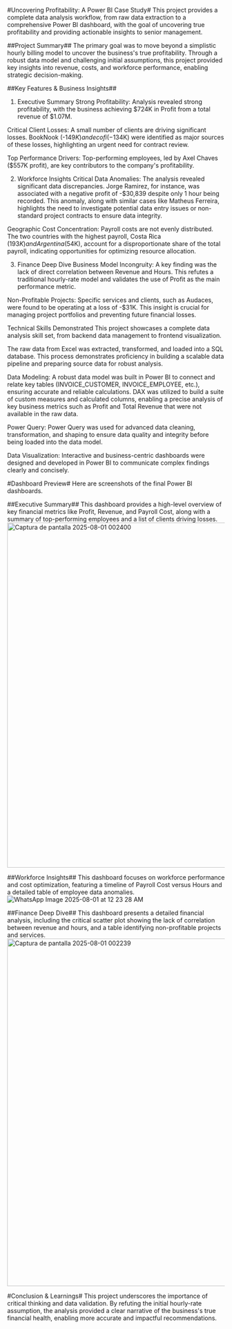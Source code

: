 #Uncovering Profitability: A Power BI Case Study#
This project provides a complete data analysis workflow, from raw data extraction to a comprehensive Power BI dashboard, with the goal of uncovering true profitability and providing actionable insights to senior management.

##Project Summary##
The primary goal was to move beyond a simplistic hourly billing model to uncover the business's true profitability. Through a robust data model and challenging initial assumptions, this project provided key insights into revenue, costs, and workforce performance, enabling strategic decision-making.

##Key Features & Business Insights##
1. Executive Summary
Strong Profitability: Analysis revealed strong profitability, with the business achieving $724K in Profit from a total revenue of $1.07M.

Critical Client Losses: A small number of clients are driving significant losses. BookNook (-$149K) and ecofi (-$134K) were identified as major sources of these losses, highlighting an urgent need for contract review.

Top Performance Drivers: Top-performing employees, led by Axel Chaves ($557K profit), are key contributors to the company's profitability.

2. Workforce Insights
Critical Data Anomalies: The analysis revealed significant data discrepancies. Jorge Ramirez, for instance, was associated with a negative profit of -$30,839 despite only 1 hour being recorded. This anomaly, along with similar cases like Matheus Ferreira, highlights the need to investigate potential data entry issues or non-standard project contracts to ensure data integrity.

Geographic Cost Concentration: Payroll costs are not evenly distributed. The two countries with the highest payroll, Costa Rica ($193K) and Argentina ($54K), account for a disproportionate share of the total payroll, indicating opportunities for optimizing resource allocation.

3. Finance Deep Dive
Business Model Incongruity: A key finding was the lack of direct correlation between Revenue and Hours. This refutes a traditional hourly-rate model and validates the use of Profit as the main performance metric.

Non-Profitable Projects: Specific services and clients, such as Audaces, were found to be operating at a loss of -$31K. This insight is crucial for managing project portfolios and preventing future financial losses.

Technical Skills Demonstrated
This project showcases a complete data analysis skill set, from backend data management to frontend visualization.

The raw data from Excel was extracted, transformed, and loaded into a SQL database. This process demonstrates proficiency in building a scalable data pipeline and preparing source data for robust analysis.

Data Modeling: A robust data model was built in Power BI to connect and relate key tables (INVOICE_CUSTOMER, INVOICE_EMPLOYEE, etc.), ensuring accurate and reliable calculations.
DAX was utilized to build a suite of custom measures and calculated columns, enabling a precise analysis of key business metrics such as Profit and Total Revenue that were not available in the raw data.

Power Query: Power Query was used for advanced data cleaning, transformation, and shaping to ensure data quality and integrity before being loaded into the data model.

Data Visualization: Interactive and business-centric dashboards were designed and developed in Power BI to communicate complex findings clearly and concisely.

#Dashboard Preview#
Here are screenshots of the final Power BI dashboards.

##Executive Summary##
This dashboard provides a high-level overview of key financial metrics like Profit, Revenue, and Payroll Cost, along with a summary of top-performing employees and a list of clients driving losses.
<img width="1432" height="797" alt="Captura de pantalla 2025-08-01 002400" src="https://github.com/user-attachments/assets/495b501a-cfba-4233-aa02-bae172928999" />

##Workforce Insights##
This dashboard focuses on workforce performance and cost optimization, featuring a timeline of Payroll Cost versus Hours and a detailed table of employee data anomalies.
![WhatsApp Image 2025-08-01 at 12 23 28 AM](https://github.com/user-attachments/assets/25c893d6-b228-4751-8f25-97d92a3c4d87)

##Finance Deep Dive##
This dashboard presents a detailed financial analysis, including the critical scatter plot showing the lack of correlation between revenue and hours, and a table identifying non-profitable projects and services.
<img width="1429" height="803" alt="Captura de pantalla 2025-08-01 002239" src="https://github.com/user-attachments/assets/9de90c1b-2944-4133-910a-259aed629c67" />

#Conclusion & Learnings#
This project underscores the importance of critical thinking and data validation. By refuting the initial hourly-rate assumption, the analysis provided a clear narrative of the business's true financial health, enabling more accurate and impactful recommendations.
